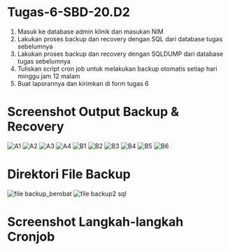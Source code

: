 # Tugas-6-SBD-20.D2

1. Masuk ke database admin klinik dan masukan NIM
2. Lakukan proses backup dan recovery dengan SQL dari database tugas sebelumnya
3. Lakukan proses backup dan recovery dengan SQLDUMP dari database tugas sebelumnya
4. Tuliskan script cron job untuk melakukan backup otomatis setiap hari minggu jam 12 malam
5. Buat laporannya dan kirimkan di form tugas 6

# Screenshot Output Backup & Recovery
![A1](https://user-images.githubusercontent.com/106169328/172031765-b8860f0f-a51a-4721-aac8-9219d8df0d82.png)
![A2](https://user-images.githubusercontent.com/106169328/172031766-b91c9bda-9374-494a-b3c1-fe6506837cd0.png)
![A3](https://user-images.githubusercontent.com/106169328/172031770-a58b7bad-8523-4da8-bc72-bd584c97bfeb.png)
![A4](https://user-images.githubusercontent.com/106169328/172031781-46b2c303-1546-463d-87cd-bc5d8f454ff5.png)
![B1](https://user-images.githubusercontent.com/106169328/172031788-829225ae-a722-44b3-baa6-64a82ec4de36.png)
![B2](https://user-images.githubusercontent.com/106169328/172031790-415069fb-7ee2-4aee-897c-7081d544d672.png)
![B3](https://user-images.githubusercontent.com/106169328/172031798-01fb765a-9fdf-47f8-8c50-c62e279cf9ce.png)
![B4](https://user-images.githubusercontent.com/106169328/172031800-1012d4d8-ec5a-45cb-a7fe-42e83297686d.png)
![B5](https://user-images.githubusercontent.com/106169328/172031805-16511153-1431-4fe6-8000-a2a33f1b4518.png)
![B6](https://user-images.githubusercontent.com/106169328/172031809-6ac11e9c-6355-49e3-afd1-58beaebd5414.png)

# Direktori File Backup 
![file backup_berobat](https://user-images.githubusercontent.com/106169328/172031853-7ff5dffe-8283-4e6d-9cd3-b89567503868.png)
![file backup2 sql](https://user-images.githubusercontent.com/106169328/172031859-f8640c38-cd6a-44e8-9bb9-9bb59fa94aa5.png)

# Screenshot Langkah-langkah Cronjob
